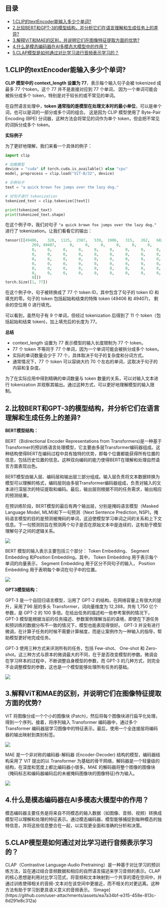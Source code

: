 ## 目录

- [1.CLIP的textEncoder能输入多少个单词?](#1.CLIP的textEncoder能输入多少个单词?)
- [2.比较BERT和GPT-3的模型结构，并分析它们在语言理解和生成任务上的差异?](#2.比较BERT和GPT-3的模型结构，并分析它们在语言理解和生成任务上的差异?)
- [3.解释ViT和MAE的区别，并说明它们在图像特征提取方面的优势?](#3.解释ViT和MAE的区别，并说明它们在图像特征提取方面的优势?)
- [4.什么是模态编码器在AI多模态大模型中的作用？](#4.什么是模态编码器在AI多模态大模型中的作用？)
- [5.CLAP模型是如何通过对比学习进行音频表示学习的？](#5.CLAP模型是如何通过对比学习进行音频表示学习的？)

<h2 id="1.CLIP的textEncoder能输入多少个单词?">1.CLIP的textEncoder能输入多少个单词?</h2>

**CLIP 模型中的 context_length 设置为 77**，表示每个输入句子会被 tokenized 成最多 77 个token。这个 77 并不是直接对应到 77 个单词，
因为一个单词可能会被拆分成多个 token，特别是对于较长的或不常见的单词。

在自然语言处理中，**token 通常指的是模型在处理文本时的最小单位**，可以是单个词，也可以是词的一部分或多个词的组合。
这是因为 CLIP 模型使用了 Byte-Pair Encoding (BPE) 分词器，这种方法会将常见的词作为单个 token，但会把不常见的词拆分成多个 token。

**实际例子**

为了更好地理解，我们来看一个具体的例子：

```Python
import clip

# 加载模型
device = "cuda" if torch.cuda.is_available() else "cpu"
model, preprocess = clip.load("ViT-B/32", device)

# 示例句子
text = "a quick brown fox jumps over the lazy dog."

# 对句子进行 tokenization
tokenized_text = clip.tokenize([text])

print(tokenized_text)
print(tokenized_text.shape)
```

在这个例子中，我们对句子 `"a quick brown fox jumps over the lazy dog."` 进行了 tokenization。让我们看看它的输出：

```Python
tensor([[49406,    320,  1125,  2387,   539,  1906,   315,   262,   682,  1377,
            269, 49407,      0,     0,     0,     0,     0,     0,     0,     0,
            0,     0,     0,     0,     0,     0,     0,     0,     0,     0,
            0,     0,     0,     0,     0,     0,     0,     0,     0,     0,
            0,     0,     0,     0,     0,     0,     0,     0,     0,     0,
            0,     0,     0,     0,     0,     0,     0,     0,     0,     0,
            0,     0,     0,     0,     0,     0,     0,     0,     0,     0,
            0,     0,     0,     0,     0,     0,     0,     0,     0,     0,
            0]])
torch.Size([1, 77])
```

在这个例子中，句子被转换成了 77 个 token ID，其中包含了句子的 token ID 和填充的零。句子的 token 包括起始和结束的特殊 token (49406 和 49407)，
剩余的空位用 0 进行填充。

可以看到，虽然句子有 9 个单词，但经过 tokenization 后得到了 11 个 token（包括起始和结束 token)，加上填充后的长度为 77。

**总结**

- context_length 设置为 77 表示模型的输入长度限制为 77 个 token。
- 77 个 token 不等同于 77 个单词，因为一个单词可能会被拆分成多个 token。
- 实际的单词数量会少于 77 个，具体取决于句子的复杂度和分词方式。
- 通常情况下，77 个 token 可以容纳大约 70 个左右的单词，这取决于句子的内容和复杂度。

为了在实际应用中得到精确的单词数量与 token 数量的关系，可以对输入文本进行 tokenization 并观察其输出。通过这种方式，可以更好地理解模型的输入限制。


<h2 id="2.比较BERT和GPT-3的模型结构，并分析它们在语言理解和生成任务上的差异?">2.比较BERT和GPT-3的模型结构，并分析它们在语言理解和生成任务上的差异?</h2>

**BERT模型结构：**

BERT（Bidirectional Encoder Representations from Transformers)是一种基于Transformer的预训练语言处理模型，它主要由多层Transformer编码器组成。这种结构使得BERT在编码过程中具有独特的优势，即每个位置都能获得所有位置的信息，包括历史位置的信息。这种双向编码的能力使得BERT在理解和处理自然语言方面表现出色。

BERT模型由输入层、编码层和输出层三部分组成。输入层负责将文本数据转换为模型可以理解的格式，编码层则由多层Transformer编码器组成，负责对输入的文本进行深层次的特征提取和编码。最后，输出层则根据不同的任务需求，输出相应的预测结果。

在预训练阶段，BERT模型的最后有两个输出层，分别是掩码语言模型（Masked Language Model, MLM)和下一句预测（Next Sentence Prediction, NSP)。掩码语言模型的目的是预测被掩码的单词，这迫使模型学习单词之间的关系和上下文信息。下一句预测则旨在预测两个句子是否在原始文本中是连续的，这有助于模型理解句子之间的逻辑关系。

![](./imgs/BERT技术1.png)

BERT 模型的输入表示主要包括三个部分： Token Embedding、 Segment Embedding 和Position Embedding。其中， Token Embedding 用于表示每个单词的向量表示， Segment Embedding 用于区分不同句子的输入， Position Embedding 用于表明每个单词在句子中的位置。

![](./imgs/BERT技术2.png)

**GPT3模型结构：**

GPT-3 是一个自回归语言模型，沿用了 GPT-2 的结构，在网络容量上有很大的提升，采用了96 层的多头 Transformer，词向量维度为 12,288，共有 1,750 亿个参数，是 GPT-2 的 100 多倍。在给出任务的描述和一些参考案例的情况下， GPT-3 模型能根据当前的任务描述、参数案例理解当前的语境，即使在下游任务和预训练的数据分布不一致的情况下，模型也能表现得很好。 GPT-3 并没有进行微调，在计算子任务的时候不需要计算梯度，而是让案例作为一种输入的指导，帮助模型更好地完成任务。

GPT-3 使用三种方式来评测所有的任务，包括 Few-shot、 One-shot 和 Zero-shot。这三种方式与原本的微调最大的不同，在于是否改变模型的参数。微调会在学习样本的过程中，不断调整自身模型的参数，而 GPT-3 的几种方式，则完全不会调整模型的参数，这也是一个模型能够处理所有任务的基础。

![](./imgs/GPT3.png)


<h2 id="3.解释ViT和MAE的区别，并说明它们在图像特征提取方面的优势?">3.解释ViT和MAE的区别，并说明它们在图像特征提取方面的优势?</h2>

ViT 将图像分成一个个小的图像块 (Patch)，然后将每个图像块进行扁平化处理，得到一个序列。接着，将序列输入 Transformer 编码器中，通过多个 Transformer 编码器层学习图像中的特征表示。最后，使用一个全连接层将编码器的输出映射到类别标签。

![](./imgs/VIT.png)

MAE 是一个非对称的编码器-解码器 (Encoder-Decoder) 结构的模型，编码器结构采用了 ViT 提出的以 Transformer 为基础的骨干网络，解码器是一个轻量级的结构，在深度和宽度上都比编码器小很多。MAE 的解码器将整个图像的图像块（掩码标志和编码器编码后的未被掩码图像块的图像特征)作为输入。

![](./imgs/MAE.png)

<h2 id="4.什么是模态编码器在AI多模态大模型中的作用？">4.什么是模态编码器在AI多模态大模型中的作用？</h2>
模态编码器主要任务是将来自不同模态的输入数据（如图像、音频、视频）转换成模型可以理解和处理的特征表示。通过模态编码器，模型能够捕捉到每种模态的独特信息，并将这些信息整合在一起，以实现更全面和准确的分析和决策。


<h2 id="5.CLAP模型是如何通过对比学习进行音频表示学习的？">5.CLAP模型是如何通过对比学习进行音频表示学习的？</h2>
CLAP（Contrastive Language-Audio Pretraining）是一种基于对比学习的预训练方法，旨在通过结合音频数据和相应的自然语言描述来学习音频的表示。CLAP的核心思想是利用对比学习范式，将音频和文本映射到一个共享的潜在空间中，并通过训练使得相关的音频-文本对在该空间中更接近，而不相关的对更远离。这种方法有助于学习到更具语义意义的音频表示。
![image](https://github.com/user-attachments/assets/ea7a34bf-e315-458e-813c-6d291e8c312a)
